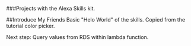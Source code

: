 ###Projects with the Alexa Skills kit. 

##Introduce My Friends
Basic "Helo World" of the skills. Copied from the tutorial color picker. 

Next step: Query values from RDS within lambda function. 
